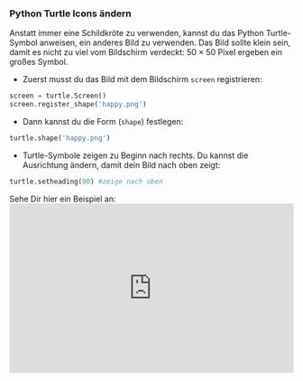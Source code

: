 ### Python Turtle Icons ändern

Anstatt immer eine Schildkröte zu verwenden, kannst du das Python Turtle-Symbol anweisen, ein anderes Bild zu verwenden. Das Bild sollte klein sein, damit es nicht zu viel vom Bildschirm verdeckt: 50 × 50 Pixel ergeben ein großes Symbol.

+ Zuerst musst du das Bild mit dem Bildschirm `screen` registrieren:

```python
screen = turtle.Screen()
screen.register_shape('happy.png') 
```

+ Dann kannst du die Form (`shape`) festlegen:

```python
turtle.shape('happy.png')
```

+ Turtle-Symbole zeigen zu Beginn nach rechts. Du kannst die Ausrichtung ändern, damit dein Bild nach oben zeigt:

```python
turtle.setheading(90) #zeige nach oben
```

Sehe Dir hier ein Beispiel an: <iframe src="https://trinket.io/embed/python/5f68ef3fd7?start=result" width="100%" height="300" frameborder="0" marginwidth="0" marginheight="0" allowfullscreen mark="crwd-mark"></iframe>